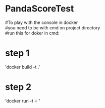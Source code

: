# PandaScoreTest

#To play with the console in docker <br/> 
#you need to be with cmd on project directory <br/>
#run this for doker in cmd: <br/>

# step 1


'docker build -t <name> .'
# step 2


'docker run -t -i <name>'

